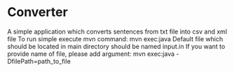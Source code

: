 Converter
====================

A simple application which converts sentences from txt file into csv and xml file
To run simple execute mvn command: mvn exec:java
Default file which should be located in main directory should be named input.in
If you want to provide name of file, please add argument: mvn exec:java -DfilePath=path_to_file